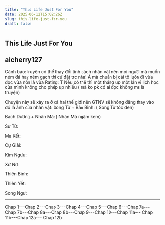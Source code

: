 ```yaml
---
title: "This Life Just For You"
date: 2025-06-12T15:02:26Z
slug: this-life-just-for-you
draft: false
---
```


## This Life Just For You

## aicherry127

Cảnh báo: truyện có thể thay đổi tính cách nhân vật nên mọi người mà muốn ném đá hay ném gạch thì cứ đặt trc nha! À mà chuẩn bị cái tô luôn đi vừa đọc vừa nôn là vừa 
Rating: T 
Nếu có thể thì một tháng up một lần vì lịch học của mình không cho phép up nhiều 
( mà ko pk có ai đọc không ms là truyện)
 
 
 
 
 
 
 
Chuyện này sẽ xảy ra ở cả hai thế giới nên GTNV sẽ không đăng thay vào đó là ảnh của nhân vật:
Song Tử + Bảo Bình: ( Song Tử tóc đen)
 
 
 
Bạch Dương + Nhân Mã: ( Nhân Mã ngậm kem)

Sư Tử:

Ma Kết:

Cự Giải:

Kim Ngưu:
 

Xử Nữ

Thiên Bình:

Thiên Yết:

Song Ngư:

______________________________________________________________________________________________
Chap 1---Chap 2---Chap 3---Chap 4---Chap 5---Chap 6---Chap 7a---Chap 7b---Chap 8a---Chap 8b---Chap 9---Chap 10---Chap 11a--- Chap 11b---Chap 12a--- Chap 12b